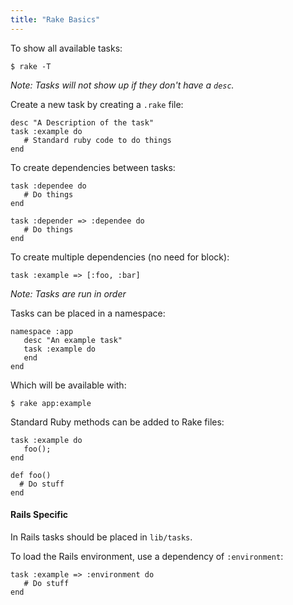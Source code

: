 ```yaml
---
title: "Rake Basics"
---
```


To show all available tasks:

```
$ rake -T
```

*Note: Tasks will not show up if they don't have a `desc`.*

Create a new task by creating a `.rake` file:

```
desc "A Description of the task"
task :example do
   # Standard ruby code to do things
end
```

To create dependencies between tasks:

```
task :dependee do
   # Do things
end

task :depender => :dependee do
   # Do things
end
```

To create multiple dependencies (no need for block):

```
task :example => [:foo, :bar]
```

*Note: Tasks are run in order*

Tasks can be placed in a namespace:

```
namespace :app 
   desc "An example task"
   task :example do
   end
end
```

Which will be available with:

```
$ rake app:example
```

Standard Ruby methods can be added to Rake files:

```
task :example do
   foo();
end

def foo()
  # Do stuff
end

```

#### Rails Specific
 
In Rails tasks should be placed in `lib/tasks`. 

To load the Rails environment, use a dependency of `:environment`:

```
task :example => :environment do
   # Do stuff
end
```